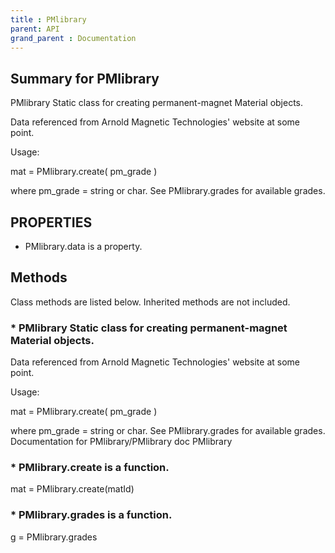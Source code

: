 ```yaml
---
title : PMlibrary
parent: API
grand_parent : Documentation
---
```

## Summary for PMlibrary
PMlibrary Static class for creating permanent-magnet Material objects.

Data referenced from Arnold Magnetic Technologies' website at some
point.

Usage:

mat = PMlibrary.create( pm_grade )

where pm_grade = string or char. See PMlibrary.grades for available
grades.
## PROPERTIES
* PMlibrary.data is a property.

## Methods
Class methods are listed below. Inherited methods are not included.
### * PMlibrary Static class for creating permanent-magnet Material objects.

Data referenced from Arnold Magnetic Technologies' website at some
point.

Usage:

mat = PMlibrary.create( pm_grade )

where pm_grade = string or char. See PMlibrary.grades for available
grades.
Documentation for PMlibrary/PMlibrary
doc PMlibrary

### * PMlibrary.create is a function.
mat = PMlibrary.create(matId)

### * PMlibrary.grades is a function.
g = PMlibrary.grades

